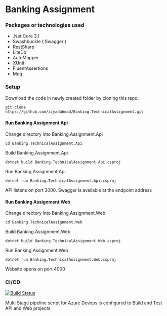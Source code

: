 # Banking Assignment

### Packages or technologies used

*  .Net Core 3.1
*  Swashbuckle ( Swagger )
*  RestSharp
*  LiteDb
*  AutoMapper
*  XUnit
*  FluentAssertions
*  Moq

### Setup
Download the code in newly created folder by cloning this repo.

```
git clone https://github.com/ziyadahmad/Banking.TechnicalAssignment.git
```

#### Run Banking Assignment Api

  Change directory into Banking.Assignment.Api
  
  ```
  cd Banking.TechnicalAssignment.Api
  ```
  
  Build Banking.Assignment.Api
  
  ```
  dotnet build Banking.TechnicalAssignment.Api.csproj
  ```
  
  Run Banking.Assignment.Api
  
  ```
  dotnet run Banking.TechnicalAssignment.Api.csproj  
  ```
  
  API listens on port 3000. Swagger is available at the endpoint address
  
#### Run Banking Assignment Web
  
  
  Change directory into Banking.Assignment.Web
  
  ```
  cd Banking.TechnicalAssignment.Web
  ```
  
  Build Banking.Assignment.Web
  
  ```
  dotnet build Banking.TechnicalAssignment.Web.csproj
  ```
  
  Run Banking.Assignment.Web
  
  ```
  dotnet run Banking.TechnicalAssignment.Web.csproj  
  ```
  
  Website opens on port 4000
  
### CI/CD

[![Build Status](https://dev.azure.com/ziyadahmad747/Banking.TechnicalAssignment/_apis/build/status/ziyadahmad.Banking.TechnicalAssignment?branchName=develop)](https://dev.azure.com/ziyadahmad747/Banking.TechnicalAssignment/_build/latest?definitionId=1&branchName=develop)

Multi Stage pipeline script for Azure Devops is configured to Build and Test API and Web projects